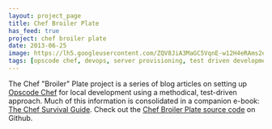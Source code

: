 ```yaml
---
layout: project_page
title: Chef Broiler Plate
has_feed: true
project: chef broiler plate
date: 2013-06-25
image: https://lh5.googleusercontent.com/ZQV8JiA3MaGC5VqnE-w12H4eRAms2e70Qd9DRsOVJ50=w1024-h334-no
tags: [opscode chef, devops, server provisioning, test driven development, tdd, chef survival guide]
---
```

The Chef "Broiler" Plate project is a series of blog articles on setting up [Opscode Chef](http://www.opscode.com/chef/) for local development using a methodical, test-driven approach. Much of this information is consolidated in a companion e-book: [The Chef Survival Guide](https://leanpub.com/chef-survival-guide). Check out the [Chef Broiler Plate source code](https://github.com/jasonrobertfox/chef-broiler-plate) on Github.
